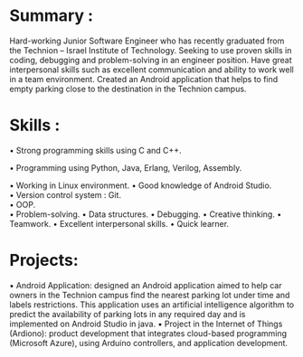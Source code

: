 
# Summary :
Hard-working Junior Software Engineer who has recently graduated from the Technion – Israel Institute of Technology.
Seeking to use proven skills in coding, debugging and problem-solving in an engineer position.
Have great interpersonal skills such as excellent communication and ability to work well in a team environment. 
Created an Android application that helps to find empty parking close to the destination in the Technion campus. 

# Skills : 
•	Strong programming skills using C and C++.	

•	Programming using Python, Java, Erlang, Verilog, Assembly.	

•	Working in Linux environment.
•	Good knowledge of Android Studio. 	
•	Version control system : Git.	
•	OOP.	
•	Problem-solving.
•	Data structures.
•	Debugging.
•	Creative thinking.
•	Teamwork.
•	Excellent interpersonal skills.
•	Quick learner.

# Projects:
▪ Android Application: designed an Android application aimed to help car owners in the Technion 
campus find the nearest parking lot under time and labels restrictions. This application uses an 
artificial intelligence algorithm to predict the availability of parking lots in any required day and is 
implemented on Android Studio in java.
▪ Project in the Internet of Things (Ardiono): product development that integrates cloud-based 
programming (Microsoft Azure), using Arduino controllers, and application development.
